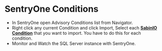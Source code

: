 # SentryOne Conditions

- In SentryOne open Advisory Conditions list from Navigator.
- Right click any current Condition and click Import, Select each __[SabinIO Condition](https://github.com/sabinio/SentryOne/tree/WebinarConditions/Conditions/)__ that you want to import. You have to do this for each condition.
- Monitor and Watch the SQL Server instance with SentryOne.